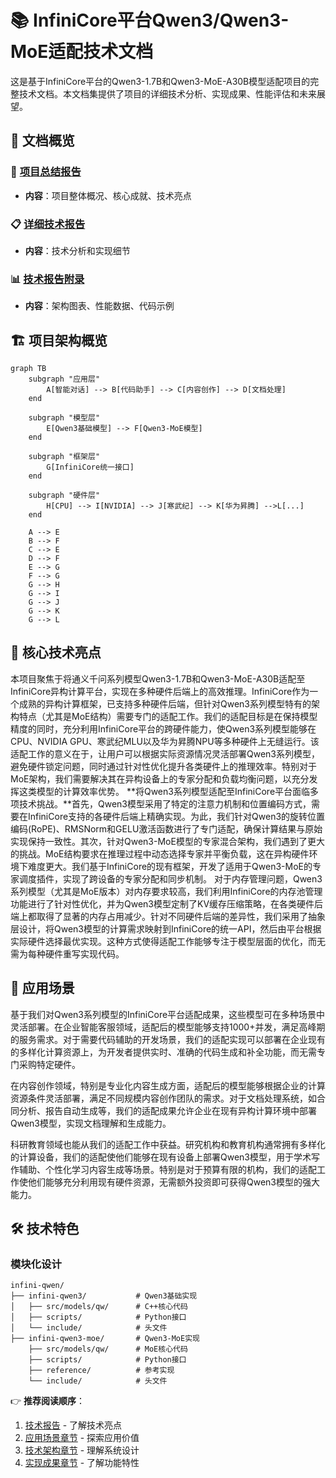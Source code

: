 # 📚 InfiniCore平台Qwen3/Qwen3-MoE适配技术文档

这是基于InfiniCore平台的Qwen3-1.7B和Qwen3-MoE-A30B模型适配项目的完整技术文档。本文档集提供了项目的详细技术分析、实现成果、性能评估和未来展望。

## 📖 文档概览

### 🎯 [项目总结报告](./项目总结报告.md)
- **内容**：项目整体概况、核心成就、技术亮点

### 📋 [详细技术报告](./技术报告-Qwen3和Qwen3-MoE在InfiniCore平台适配.md)
- **内容**：技术分析和实现细节

### 📊 [技术报告附录](./技术报告附录-架构图表和性能分析.md)  
- **内容**：架构图表、性能数据、代码示例

  
## 🏗️ 项目架构概览

```mermaid
graph TB
    subgraph "应用层"
        A[智能对话] --> B[代码助手] --> C[内容创作] --> D[文档处理]
    end
    
    subgraph "模型层"
        E[Qwen3基础模型] --> F[Qwen3-MoE模型]
    end
    
    subgraph "框架层"
        G[InfiniCore统一接口]
    end
    
    subgraph "硬件层"
        H[CPU] --> I[NVIDIA] --> J[寒武纪] --> K[华为昇腾] -->L[...]
    end
    
    A --> E
    B --> F
    C --> E
    D --> F
    E --> G
    F --> G
    G --> H
    G --> I
    G --> J
    G --> K
    G --> L
```

## 🚀 核心技术亮点

本项目聚焦于将通义千问系列模型Qwen3-1.7B和Qwen3-MoE-A30B适配至InfiniCore异构计算平台，实现在多种硬件后端上的高效推理。InfiniCore作为一个成熟的异构计算框架，已支持多种硬件后端，但针对Qwen3系列模型特有的架构特点（尤其是MoE结构）需要专门的适配工作。我们的适配目标是在保持模型精度的同时，充分利用InfiniCore平台的跨硬件能力，使Qwen3系列模型能够在CPU、NVIDIA GPU、寒武纪MLU以及华为昇腾NPU等多种硬件上无缝运行。该适配工作的意义在于，让用户可以根据实际资源情况灵活部署Qwen3系列模型，避免硬件锁定问题，同时通过针对性优化提升各类硬件上的推理效率。特别对于MoE架构，我们需要解决其在异构设备上的专家分配和负载均衡问题，以充分发挥这类模型的计算效率优势。
**将Qwen3系列模型适配至InfiniCore平台面临多项技术挑战。**首先，Qwen3模型采用了特定的注意力机制和位置编码方式，需要在InfiniCore支持的各硬件后端上精确实现。为此，我们针对Qwen3的旋转位置编码(RoPE)、RMSNorm和GELU激活函数进行了专门适配，确保计算结果与原始实现保持一致性。其次，针对Qwen3-MoE模型的专家混合架构，我们遇到了更大的挑战。MoE结构要求在推理过程中动态选择专家并平衡负载，这在异构硬件环境下难度更大。我们基于InfiniCore的现有框架，开发了适用于Qwen3-MoE的专家调度插件，实现了跨设备的专家分配和同步机制。
对于内存管理问题，Qwen3系列模型（尤其是MoE版本）对内存要求较高，我们利用InfiniCore的内存池管理功能进行了针对性优化，并为Qwen3模型定制了KV缓存压缩策略，在各类硬件后端上都取得了显著的内存占用减少。针对不同硬件后端的差异性，我们采用了抽象层设计，将Qwen3模型的计算需求映射到InfiniCore的统一API，然后由平台根据实际硬件选择最优实现。这种方式使得适配工作能够专注于模型层面的优化，而无需为每种硬件重写实现代码。


## 🎯 应用场景

基于我们对Qwen3系列模型的InfiniCore平台适配成果，这些模型可在多种场景中灵活部署。在企业智能客服领域，适配后的模型能够支持1000+并发，满足高峰期的服务需求。对于需要代码辅助的开发场景，我们的适配实现可以部署在企业现有的多样化计算资源上，为开发者提供实时、准确的代码生成和补全功能，而无需专门采购特定硬件。

在内容创作领域，特别是专业化内容生成方面，适配后的模型能够根据企业的计算资源条件灵活部署，满足不同规模内容创作团队的需求。对于文档处理系统，如合同分析、报告自动生成等，我们的适配成果允许企业在现有异构计算环境中部署Qwen3模型，实现文档理解和生成能力。

科研教育领域也能从我们的适配工作中获益。研究机构和教育机构通常拥有多样化的计算设备，我们的适配使他们能够在现有设备上部署Qwen3模型，用于学术写作辅助、个性化学习内容生成等场景。特别是对于预算有限的机构，我们的适配工作使他们能够充分利用现有硬件资源，无需额外投资即可获得Qwen3模型的强大能力。

## 🛠️ 技术特色

### 模块化设计
```
infini-qwen/
├── infini-qwen3/           # Qwen3基础实现
│   ├── src/models/qw/      # C++核心代码
│   ├── scripts/            # Python接口
│   └── include/            # 头文件
├── infini-qwen3-moe/       # Qwen3-MoE实现
    ├── src/models/qw/      # MoE核心代码
    ├── scripts/            # Python接口
    ├── reference/          # 参考实现
    └── include/            # 头文件
```

👉 **推荐阅读顺序**：
1. [技术报告](./技术报告-Qwen3和Qwen3-MoE在InfiniCore平台适配.md#3-核心技术亮点) - 了解技术亮点
2. [应用场景章节](./技术报告-Qwen3和Qwen3-MoE在InfiniCore平台适配.md#6-应用场景) - 探索应用价值
3. [技术架构章节](./技术报告-Qwen3和Qwen3-MoE在InfiniCore平台适配.md#2-技术架构) - 理解系统设计
4. [实现成果章节](./技术报告-Qwen3和Qwen3-MoE在InfiniCore平台适配.md#4-实现成果) - 了解功能特性
